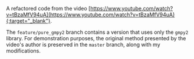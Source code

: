 A refactored code from the video [https://www.youtube.com/watch?v=tBzaMfV94uA](https://www.youtube.com/watch?v=tBzaMfV94uA){:target="_blank"}.

The `feature/pure_gmpy2` branch contains a version that uses only the `gmpy2` library. For demonstration purposes, the original method presented by the video's author is preserved in the `master` branch, along with my modifications.